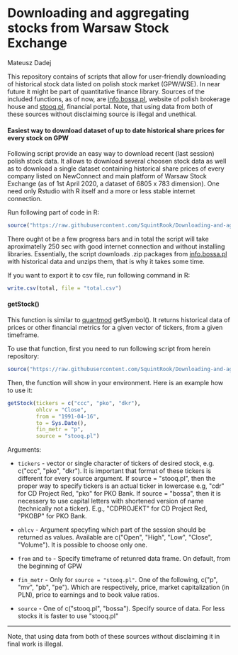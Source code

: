 Downloading and aggregating stocks from Warsaw Stock Exchange
================
Mateusz Dadej

This repository contains of scripts that allow for user-friendly downloading of historical stock data listed on polish stock market (GPW/WSE). In near future it might be part of quantitative finance library. Sources of the included functions, as of now, are [info.bossa.pl](https://info.bossa.pl/notowania/metastock/), website of polish brokerage house and [stooq.pl](https://stooq.com/), financial portal. Note, that using data from both of these sources without disclaiming source is illegal and unethical.

#### Easiest way to download dataset of up to date historical share prices for every stock on GPW

Following script provide an easy way to download recent (last session) polish stock data. It allows to download several choosen stock data as well as to download a single dataset containing historical share prices of every company listed on NewConnect and main platform of Warsaw Stock Exchange (as of 1st April 2020, a dataset of 6805 x 783 dimension). One need only Rstudio with R itself and a more or less stable internet connection. 

Run following part of code in R:
```R
source("https://raw.githubusercontent.com/SquintRook/Downloading-and-aggregating-stocks/master/every_stock.R")
```
There ought ot be a few progress bars and in total the script will take aproximatelly 250 sec with good internet connection and without installing libraries. Essentially, the script downloads .zip packages from [info.bossa.pl](https://info.bossa.pl/notowania/metastock/) with historical data and unzips them, that is why it takes some time.

If you want to export it to csv file, run following command in R:
```R
write.csv(total, file = "total.csv")
```

#### getStock() 

This function is similar to [quantmod](https://cran.r-project.org/web/packages/quantmod/quantmod.pdf) getSymbol(). It returns historical data of prices or other financial metrics for a given vector of tickers, from a given timeframe.

To use that function, first you need to run following script from herein repository:
```R
source("https://raw.githubusercontent.com/SquintRook/Downloading-and-aggregating-stocks/master/getStock.R")
```
Then, the function will show in your environment. Here is an example how to use it:

```R
getStock(tickers = c("ccc", "pko", "dkr"), 
         ohlcv = "Close", 
         from = "1991-04-16", 
         to = Sys.Date(), 
         fin_metr = "p",         
         source = "stooq.pl")
```

Arguments:

* `tickers` - vector or single character of tickers of desired stock, e.g. c("ccc", "pko", "dkr"). It is important that format of these tickers is different for every source argument. If source = "stooq.pl", then the proper way to specify tickers is an actual ticker in lowercase e.g, "cdr" for CD Project Red, "pko" for PKO Bank. If source = "bossa", then it is necessery to use capital letters with shortened version of name (technically not a ticker). E.g., "CDPROJEKT" for CD Project Red, "PKOBP" for PKO Bank. 
 
* `ohlcv` - Argument specyfing which part of the session should be returned as values. Available are c("Open", "High", "Low", "Close", "Volume"). It is possible to choose only one. 

* `from` and `to` - Specify timeframe of retunred data frame. On default, from the beginning of GPW

* `fin_metr` - Only for `source = "stooq.pl"`. One of the following, c("p", "mv", "pb", "pe"). Which are respectively, price, market capitalization (in PLN), price to earnings and to book value ratios.

* `source` - One of c("stooq.pl", "bossa"). Specify source of data. For less stocks it is faster to use "stooq.pl"

--------------------------------------------------------------------------------------------------------------------------------------
Note, that using data from both of these sources without disclaiming it in final work is illegal.
